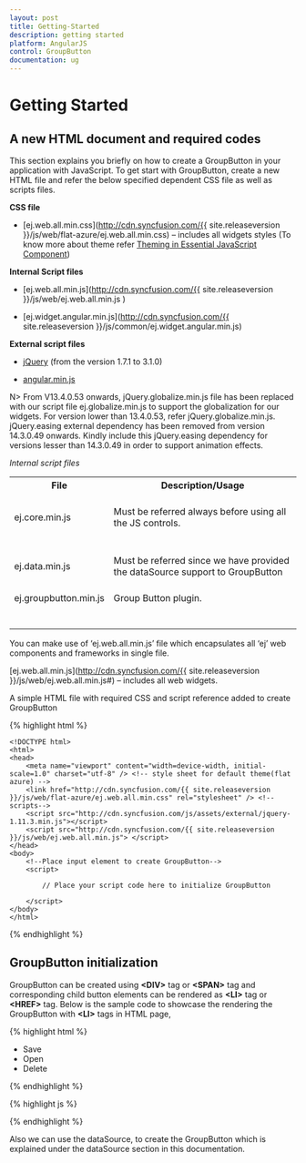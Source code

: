 ```yaml
---
layout: post
title: Getting-Started
description: getting started
platform: AngularJS
control: GroupButton
documentation: ug
---
```



# Getting Started

## A new HTML document and required codes

This section explains you briefly on how to create a GroupButton in your application with JavaScript. To get start with GroupButton, create a new HTML file and refer the below specified dependent CSS file as well as scripts files.

**CSS file**

* [ej.web.all.min.css](http://cdn.syncfusion.com/{{ site.releaseversion }}/js/web/flat-azure/ej.web.all.min.css) – includes all widgets styles (To know more about theme refer [Theming in Essential JavaScript Component](http://help.syncfusion.com/js/theming-in-essential-javascript-components#))

**Internal Script files**

* [ej.web.all.min.js](http://cdn.syncfusion.com/{{ site.releaseversion }}/js/web/ej.web.all.min.js )

* [ej.widget.angular.min.js](http://cdn.syncfusion.com/{{ site.releaseversion }}/js/common/ej.widget.angular.min.js)

**External script files**

* [jQuery](http://jquery.com/#) (from the version 1.7.1 to 3.1.0)

* [angular.min.js](http://cdn.syncfusion.com/js/assets/external/angular.min.js)

N> From V13.4.0.53 onwards, jQuery.globalize.min.js file has been replaced with our script file ej.globalize.min.js to support the globalization for our widgets. For version lower than 13.4.0.53, refer jQuery.globalize.min.js. jQuery.easing external dependency has been removed from version 14.3.0.49 onwards. Kindly include this jQuery.easing dependency for versions lesser than 14.3.0.49 in order to support animation effects.

*Internal script files*

<table>
<tr>
<th>
File<br/><br/></th><th>
Description/Usage<br/><br/></th></tr>
<tr>
<td>
ej.core.min.js<br/><br/><br/></td><td>
Must be referred always before using all the JS controls.<br/><br/><br/></td></tr>
<tr>
<td>
ej.data.min.js<br/><br/></td><td>
Must be referred since we have provided the dataSource support to GroupButton<br/><br/></td></tr>
<tr>
<td>
ej.groupbutton.min.js<br/><br/><br/></td><td>
Group Button plugin.<br/><br/><br/></td></tr>
</table>

You can make use of ‘ej.web.all.min.js’ file which encapsulates all ‘ej’ web components and frameworks in single file.

[ej.web.all.min.js](http://cdn.syncfusion.com/{{ site.releaseversion }}/js/web/ej.web.all.min.js#) – includes all web widgets.

A simple HTML file with required CSS and script reference added to create GroupButton

{% highlight html %}

    <!DOCTYPE html>
    <html>
    <head>
        <meta name="viewport" content="width=device-width, initial-scale=1.0" charset="utf-8" /> <!-- style sheet for default theme(flat azure) -->
        <link href="http://cdn.syncfusion.com/{{ site.releaseversion }}/js/web/flat-azure/ej.web.all.min.css" rel="stylesheet" /> <!--scripts-->
        <script src="http://cdn.syncfusion.com/js/assets/external/jquery-1.11.3.min.js"></script>
        <script src="http://cdn.syncfusion.com/{{ site.releaseversion }}/js/web/ej.web.all.min.js"> </script>
    </head>
    <body>
        <!--Place input element to create GroupButton-->
        <script>

            // Place your script code here to initialize GroupButton

        </script>
    </body>
    </html>

{% endhighlight %}

## GroupButton initialization

GroupButton can be created using **&lt;DIV&gt;** tag or **&lt;SPAN&gt;** tag and corresponding child button elements can be rendered as **&lt;LI&gt;** tag or **&lt;HREF&gt;** tag. Below is the sample code to showcase the rendering the GroupButton with **&lt;LI&gt;** tags in HTML page,

{% highlight html %}

<div id="groupButton" ej-groupbutton e-groupbuttonmode="radiobutton" e-width="100%" e-showroundedcorner="true" >
<ul>
    <li> Save </li>
    <li> Open </li>
    <li> Delete </li>
</ul>
</div>

{% endhighlight %}

{% highlight js %}

<script>
angular.module('GroupBtnCtrl', ['ejangular'])
.controller('GroupBtnCtller', function ($scope) {

});
</script>

{% endhighlight %}

Also we can use the dataSource, to create the GroupButton which is explained under the dataSource section in this documentation.

